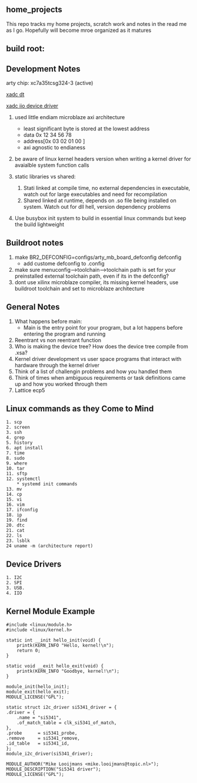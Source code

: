 ## home_projects

This repo tracks my home projects, scratch work and notes in the read me as I go. Hopefully will become mroe organized as it matures

## build root:

## Development Notes
arty chip: xc7a35tcsg324-3 (active)

[xadc dt](https://github.com/Xilinx/linux-xlnx/blob/master/Documentation/devicetree/bindings/iio/adc/xilinx-xadc.txt)

[xadc iio device driver](https://github.com/Xilinx/linux-xlnx/blob/master/drivers/iio/adc/xilinx-xadc-core.c) 

1.	used little endiam microblaze axi architecture
	* least significant byte is stored at the lowest address
	* data    0x 12 34 56 78
	* address[0x 03 02 01 00 ]
	* axi agnostic to endianess

2.	be aware of linux kernel headers version when writing a kernel driver for avaialble system function calls 
3. static libraries vs shared:
	1. Stati linked at compile time, no external dependencies in executable, watch out for large executables and need for recompilation
	2. Shared linked at runtime, depends on .so file being installed on system. Watch out for dll hell, version dependency problems
4. Use busybox init system to build in essential linux commands but keep the build lightweight

## Buildroot notes
1. make BR2_DEFCONFIG=configs/arty_mb_board_defconfig defconfig
	* add custome defconfig to .config
2. make sure menuconfig-->toolchain-->toolchain path is set for your preinstalled external toolchain path, even if its in the defconfig?
3. dont use xilinx microblaze compiler, its missing kernel headers, use buildroot toolchain and set to microblaze architecture

## General Notes
1. What happens before main:
	* Main is the entry point for your program, but a lot happens before entering the program and running
2. Reentrant vs non reentrant function
3. Who is making the device tree? How does the device tree compile from .xsa?
4. Kernel driver development vs user space programs that interact with hardware through the kernel driver
5. Think of a list of challengin problems and how you handled them
6. Think of times when ambiguous requirements or task definitions came up and how you worked through them
7. Lattice ecp5


## Linux commands as they Come to Mind
	1. scp
	2. screen
	3. ssh
	4. grep
	5. history
	6. apt install
	7. time
	8. sudo 
	9. where
	10. tar 
	11. sftp
	12. systemctl
		* systemd init commands
	13. mv
	14. cp
	15. vi
	16. vim
	17. ifconfig
	18. ip 
	19. find
	20. dtc
	21. cat
	22. ls
	23. lsblk
	24 uname -m (architecture report)

## Device Drivers
	1. I2C
	2. SPI
	3. USB.
	4. IIO


## Kernel Module Example

	#include <linux/module.h>
	#include <linux/kernel.h>

	static int __init hello_init(void) {
	    printk(KERN_INFO "Hello, kernel!\n");
	    return 0;
	}

	static void __exit hello_exit(void) {
	    printk(KERN_INFO "Goodbye, kernel!\n");
	}

	module_init(hello_init);
	module_exit(hello_exit);
	MODULE_LICENSE("GPL");

	static struct i2c_driver si5341_driver = {
	.driver = {
		.name = "si5341",
		.of_match_table = clk_si5341_of_match,
	},
	.probe		= si5341_probe,
	.remove		= si5341_remove,
	.id_table	= si5341_id,
    };
    module_i2c_driver(si5341_driver);
    
    MODULE_AUTHOR("Mike Looijmans <mike.looijmans@topic.nl>");
    MODULE_DESCRIPTION("Si5341 driver");
    MODULE_LICENSE("GPL");

